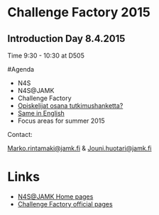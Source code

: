 # Challenge Factory 2015

## Introduction Day 8.4.2015

Time 9:30 - 10:30 at D505 

#Agenda

  * N4S
  * N4S@JAMK
  * Challenge Factory
  * [Opiskelijat osana tutkimushanketta?](https://www.dropbox.com/s/xqiquyf0k7ayn45/N4SJAMK-intro.pdf?dl=0)
  * [Same in English](https://www.dropbox.com/s/44fa27dcia34w7z/N4SJAMK-intro%20-in-english.pdf?dl=0)
  * Focus areas for summer 2015

Contact:

Marko.rintamaki@jamk.fi & Jouni.huotari@jamk.fi

# Links

  * [N4S@JAMK Home pages](http://n4sjamk.github.io)
  * [Challenge Factory official pages](http://n4sjamk.github.io/challenge-factory)

